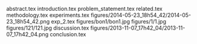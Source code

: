 abstract.tex
introduction.tex
problem_statement.tex
related.tex
methodology.tex
experiments.tex
figures/2014-05-23_18h54_42/2014-05-23_18h54_42.png
exp_2.tex
figures/bon1/bon1.jpg
figures/1/1.jpg
figures/121/121.jpg
discussion.tex
figures/2013-11-07_17h42_04/2013-11-07_17h42_04.png
conclusion.tex
